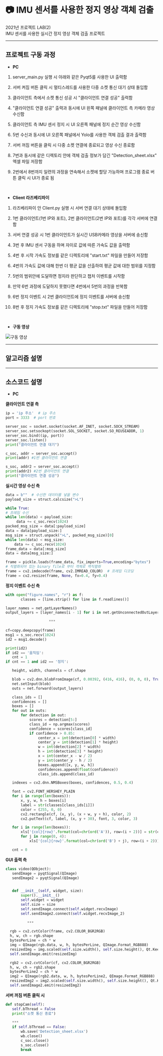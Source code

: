 # :camera: IMU 센서를 사용한 정지 영상 객체 검출
  2021년 프로젝트 LAB(2) \
  IMU 센서를 사용한 실시간 정지 영상 객체 검출 프로젝트

---
<!-------------------------------------------------------------Part 1------------------------------------------------------------------------------------------>

## 프로젝트 구동 과정

 * **PC**
 
 1. server_main.py 실행 시 아래와 같은 Pyqt5를 사용한 UI 출력함 

 2. 서버 켜짐 버튼 클릭 시 멀티스레드를 사용한 다중 소켓 통신 대기 상태 돌입함  
 3. 클라이언트 측에서 소켓 통신 성공 시 "클라이언트 연결 성공" 출력함 
 4. "클라이언트 연결 성공" 출력과 동시에 UI 왼쪽 패널에 클라이언트 측 카메라 영상 수신함  
 5. 클라이언트 측 IMU 센서 정지 시 UI 오른쪽 패널에 정지 순간 영상 수신함   
 6. 5번 수신과 동시에 UI 오른쪽 패널에서 Yolo를 사용한 객체 검출 결과 출력함  
 7. 서버 꺼짐 버튼을 클릭 시 다중 소켓 연결에 종료되고 영상 수신 종료함   
 8. 7번과 동시에 같은 디렉토리 안에 객체 검출 정보가 담긴 "Detection_sheet.xlsx" 엑셀 파일 저장함   
 9. 2번에서 8번까지 일련의 과정을 연속해서 소켓에 할당 가능하며 프로그램 종료 버튼 클릭 시 UI가 종료 됨 
 
 <br/>
 
 * **Client 라즈베리파이**
 
 1. 라즈베리파이 안 Client.py 실행 시 서버 연결 대기 상태에 돌입함 

 2. 1번 클라이언트(1번 IP와 포트), 2번 클라이언트(2번 IP와 포트)를 각각 서버에 연결함    
 3. 서버 연결 성공 시 1번 클라이언트가 실시간 USB카메라 영상을 서버에 송신함   
 4. 3번 후 IMU 센서 구동을 하며 자이로 값에 따른 가속도 값을 출력함   
 5. 4번 후 시작 가속도 정보를 같은 디렉토리에 "start.txt" 파일을 만들어 저장함   
 6. 4번의 가속도 값에 대해 한번 더 평균 값을 산출하여 평균 값에 대한 범위를 지정함
 7. 5번의 범위안에 도달하면 정지라 판단하고 챕처 이벤트를 시작함   
 8. 만약 6번 과정에 도달하지 못했다면 4번에서 5번의 과정을 반복함  
 9. 6번 정지 이벤트 시 2번 클라이언트에 정지 이벤트를 서버에 송신함   
 10. 8번 후 정지 가속도 정보를 같은 디렉토리에 "stop.txt" 파일을 만들어 저장함   
 
 <br/>
 
 * **구동 영상**  
  
 ![구동 영상]()

 ---

 <!-------------------------------------------------------------Part 2------------------------------------------------------------------------------------------>
 ## 알고리즘 설명


 
 ---
 <!-------------------------------------------------------------Part 3------------------------------------------------------------------------------------------>
 ## 소스코드 설명
 
 * **PC**

 **클라이언트 연결 측**
 ```python
ip = 'ip 주소'  # ip 주소
port = 3333  # port 번호

server_soc = socket.socket(socket.AF_INET, socket.SOCK_STREAM)
server_soc.setsockopt(socket.SOL_SOCKET, socket.SO_REUSEADDR, 1)
server_soc.bind((ip, port))
server_soc.listen()
print("클라이언트 연결 대기")

c_soc, addr = server_soc.accept()
print(addr) #1번 클라이언트 연결

s_soc, addr2 = server_soc.accept()
print(addr2) #2번 클라이언트 연결
print("클라이언트 연결 성공")
 ```
 **실시간 영상 수신 측**
 ```python
data = b""  # 수신한 데이터를 넣을 변수
payload_size = struct.calcsize(">L")

while True:
# 프레임 수신
while len(data) < payload_size:
      data += c_soc.recv(1024)
packed_msg_size = data[:payload_size]
data = data[payload_size:]
msg_size = struct.unpack(">L", packed_msg_size)[0]
while len(data) < msg_size:
     data += c_soc.recv(1024)
frame_data = data[:msg_size]
data = data[msg_size:]

frame = pickle.loads(frame_data, fix_imports=True,encoding="bytes")
# 직렬화되어 있는 binary file로 부터 객체로 역직렬화
frame = cv2.imdecode(frame, cv2.IMREAD_COLOR)  # 프레임 디코딩
frame = cv2.resize(frame, None, fx=0.4, fy=0.4)
 ```
  **정지 이벤트 수신 측**
 ```python
 with open("figure.names", "r") as f:
        classes = [line.strip() for line in f.readlines()]

layer_names = net.getLayerNames()
output_layers = [layer_names[i - 1] for i in net.getUnconnectedOutLayers()]

                     ***
                     
cf=copy.deepcopy(frame)
msg1 = s_soc.recv(1024)
id2 = msg1.decode()

print(id2)
if id2 == '움직임':
    cnt = 1
if cnt == 1 and id2 == '정지':

    height, width, channels = cf.shape

    blob = cv2.dnn.blobFromImage(cf, 0.00392, (416, 416), (0, 0, 0), True, crop=False)
    net.setInput(blob)
    outs = net.forward(output_layers)

    class_ids = []
    confidences = []
    boxes = []
    for out in outs:
        for detection in out:
            scores = detection[5:]
            class_id = np.argmax(scores)
            confidence = scores[class_id]
            if confidence > 0.85:
                center_x = int(detection[0] * width)
                center_y = int(detection[1] * height)
                w = int(detection[2] * width)
                h = int(detection[3] * height)
                x = int(center_x - w / 2)
                y = int(center_y - h / 2)
                boxes.append([x, y, w, h])
                confidences.append(float(confidence))
                class_ids.append(class_id)

    indexes = cv2.dnn.NMSBoxes(boxes, confidences, 0.5, 0.4)

    font = cv2.FONT_HERSHEY_PLAIN
    for i in range(len(boxes)):
        x, y, w, h = boxes[i]
        label = str(classes[class_ids[i]])
        color = (255, 0, 0)
        cv2.rectangle(cf, (x, y), (x + w, y + h), color, 2)
        cv2.putText(cf, label, (x, y + 30), font, 3, color, 3)

    for i in range(len(boxes)):
        xls['{col}{row}'.format(col=chr(ord('A')), row=(i + 2))] = str(classes[class_ids[i]])
        for j in range(0, 4):
            xls['{col}{row}'.format(col=chr(ord('B') + j), row=(i + 2))] = boxes[i][j]

    cnt = 0
 ```
  **GUI 출력 측**
 ```python
 class video(QObject):
    sendImage = pyqtSignal(QImage)
    sendImage2 = pyqtSignal(QImage)


    def __init__(self, widget, size):
        super().__init__()
        self.widget = widget
        self.size = size
        self.sendImage.connect(self.widget.recvImage)
        self.sendImage2.connect(self.widget.recvImage_2)
        
           ***
 
   rgb = cv2.cvtColor(frame, cv2.COLOR_BGR2RGB)
   h, w, ch = rgb.shape
   bytesPerLine = ch * w
   img = QImage(rgb.data, w, h, bytesPerLine, QImage.Format_RGB888)
   resizedImg = img.scaled(self.size.width(), self.size.height(), Qt.KeepAspectRatio)
   self.sendImage.emit(resizedImg)

   rgb2 = cv2.cvtColor(cf, cv2.COLOR_BGR2RGB)
   h, w, ch = rgb2.shape
   bytesPerLine2 = ch * w
   img2 = QImage(rgb2.data, w, h, bytesPerLine2, QImage.Format_RGB888)
   resizedImg2 = img2.scaled(self.size.width(), self.size.height(), Qt.KeepAspectRatio)
   self.sendImage2.emit(resizedImg2)

 ```
  **서버 꺼짐 버튼 클릭 시**
 ```python
def stopCam(self):
    self.bThread = False
    print("소켓 통신 종료")
        
    ***
    if self.bThread == False:
        wb.save('Detection_sheet.xlsx')
        wb.close()
        c_soc.close()
        s_soc.close()
        break
 ```


